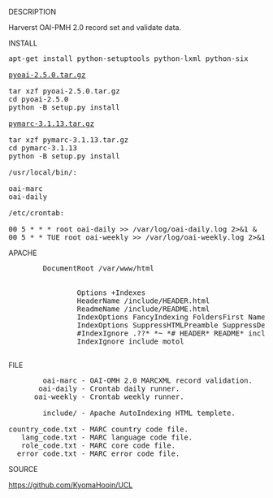 
DESCRIPTION

Harverst OAI-PMH 2.0 record set and validate data.

INSTALL
<pre>
apt-get install python-setuptools python-lxml python-six

<a href="https://pypi.org/project/pyoai/#files">pyoai-2.5.0.tar.gz</a>

tar xzf pyoai-2.5.0.tar.gz
cd pyoai-2.5.0
python -B setup.py install

<a href="https://pypi.org/project/pymarc/#files">pymarc-3.1.13.tar.gz</a>

tar xzf pymarc-3.1.13.tar.gz
cd pymarc-3.1.13
python -B setup.py install

/usr/local/bin/:

oai-marc
oai-daily

/etc/crontab:

00 5 * * * root oai-daily >> /var/log/oai-daily.log 2>&1 &
00 5 * * TUE root oai-weekly >> /var/log/oai-weekly.log 2>&1 &
</pre>
APACHE
<pre>
        DocumentRoot /var/www/html

        <Directory /var/www/html>
                Options +Indexes
                HeaderName /include/HEADER.html
                ReadmeName /include/README.html
                IndexOptions FancyIndexing FoldersFirst NameWidth=* DescriptionWidth=* HTMLTable
                IndexOptions SuppressHTMLPreamble SuppressDescription SuppressLastModified SuppressSize SuppressRules SuppressColumnSorting
                #IndexIgnore .??* *~ *# HEADER* README* include motol RCS CVS *,v *,t
                IndexIgnore include motol
        </Directory>
</pre>
FILE
<pre>
        oai-marc - OAI-OMH 2.0 MARCXML record validation.
       oai-daily - Crontab daily runner.
      oai-weekly - Crontab weekly runner.

        include/ - Apache AutoIndexing HTML templete.

country_code.txt - MARC country code file.
   lang_code.txt - MARC language code file.
   role_code.txt - MARC core code file.
  error_code.txt - MARC error code file.
</pre>
SOURCE

https://github.com/KyomaHooin/UCL

